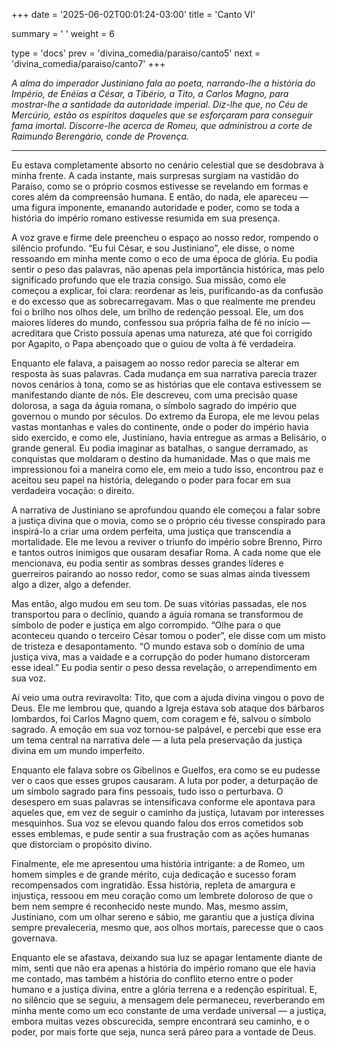 +++
date = '2025-06-02T00:01:24-03:00'
title = 'Canto VI'

summary = ' '
weight = 6

type = 'docs'
prev = 'divina_comedia/paraiso/canto5'
next = 'divina_comedia/paraiso/canto7'
+++

_A alma do imperador Justiniano fala ao poeta, narrando-lhe a história do Império, de Enéias a César, a Tibério, a Tito, a Carlos Magno, para mostrar-lhe a santidade da autoridade imperial. Diz-lhe que, no Céu de Mercúrio, estão os espíritos daqueles que se esforçaram para conseguir fama imortal. Discorre-lhe acerca de Romeu, que administrou a corte de Raimundo Berengário, conde de Provença._

---

Eu estava completamente absorto no cenário celestial que se desdobrava à minha frente. A cada instante, mais surpresas surgiam na vastidão do Paraíso, como se o próprio cosmos estivesse se revelando em formas e cores além da compreensão humana. E então, do nada, ele apareceu — uma figura imponente, emanando autoridade e poder, como se toda a história do império romano estivesse resumida em sua presença.

A voz grave e firme dele preencheu o espaço ao nosso redor, rompendo o silêncio profundo. “Eu fui César, e sou Justiniano”, ele disse, o nome ressoando em minha mente como o eco de uma época de glória. Eu podia sentir o peso das palavras, não apenas pela importância histórica, mas pelo significado profundo que ele trazia consigo. Sua missão, como ele começou a explicar, foi clara: reordenar as leis, purificando-as da confusão e do excesso que as sobrecarregavam. Mas o que realmente me prendeu foi o brilho nos olhos dele, um brilho de redenção pessoal. Ele, um dos maiores líderes do mundo, confessou sua própria falha de fé no início — acreditara que Cristo possuía apenas uma natureza, até que foi corrigido por Agapito, o Papa abençoado que o guiou de volta à fé verdadeira.

Enquanto ele falava, a paisagem ao nosso redor parecia se alterar em resposta às suas palavras. Cada mudança em sua narrativa parecia trazer novos cenários à tona, como se as histórias que ele contava estivessem se manifestando diante de nós. Ele descreveu, com uma precisão quase dolorosa, a saga da águia romana, o símbolo sagrado do império que governou o mundo por séculos. Do extremo da Europa, ele me levou pelas vastas montanhas e vales do continente, onde o poder do império havia sido exercido, e como ele, Justiniano, havia entregue as armas a Belisário, o grande general. Eu podia imaginar as batalhas, o sangue derramado, as conquistas que moldaram o destino da humanidade. Mas o que mais me impressionou foi a maneira como ele, em meio a tudo isso, encontrou paz e aceitou seu papel na história, delegando o poder para focar em sua verdadeira vocação: o direito.

A narrativa de Justiniano se aprofundou quando ele começou a falar sobre a justiça divina que o movia, como se o próprio céu tivesse conspirado para inspirá-lo a criar uma ordem perfeita, uma justiça que transcendia a mortalidade. Ele me levou a reviver o triunfo do império sobre Brenno, Pirro e tantos outros inimigos que ousaram desafiar Roma. A cada nome que ele mencionava, eu podia sentir as sombras desses grandes líderes e guerreiros pairando ao nosso redor, como se suas almas ainda tivessem algo a dizer, algo a defender.

Mas então, algo mudou em seu tom. De suas vitórias passadas, ele nos transportou para o declínio, quando a águia romana se transformou de símbolo de poder e justiça em algo corrompido. “Olhe para o que aconteceu quando o terceiro César tomou o poder”, ele disse com um misto de tristeza e desapontamento. “O mundo estava sob o domínio de uma justiça viva, mas a vaidade e a corrupção do poder humano distorceram esse ideal.” Eu podia sentir o peso dessa revelação, o arrependimento em sua voz.

Aí veio uma outra reviravolta: Tito, que com a ajuda divina vingou o povo de Deus. Ele me lembrou que, quando a Igreja estava sob ataque dos bárbaros lombardos, foi Carlos Magno quem, com coragem e fé, salvou o símbolo sagrado. A emoção em sua voz tornou-se palpável, e percebi que esse era um tema central na narrativa dele — a luta pela preservação da justiça divina em um mundo imperfeito.

Enquanto ele falava sobre os Gibelinos e Guelfos, era como se eu pudesse ver o caos que esses grupos causaram. A luta por poder, a deturpação de um símbolo sagrado para fins pessoais, tudo isso o perturbava. O desespero em suas palavras se intensificava conforme ele apontava para aqueles que, em vez de seguir o caminho da justiça, lutavam por interesses mesquinhos. Sua voz se elevou quando falou dos erros cometidos sob esses emblemas, e pude sentir a sua frustração com as ações humanas que distorciam o propósito divino.

Finalmente, ele me apresentou uma história intrigante: a de Romeo, um homem simples e de grande mérito, cuja dedicação e sucesso foram recompensados com ingratidão. Essa história, repleta de amargura e injustiça, ressoou em meu coração como um lembrete doloroso de que o bem nem sempre é reconhecido neste mundo. Mas, mesmo assim, Justiniano, com um olhar sereno e sábio, me garantiu que a justiça divina sempre prevaleceria, mesmo que, aos olhos mortais, parecesse que o caos governava.

Enquanto ele se afastava, deixando sua luz se apagar lentamente diante de mim, senti que não era apenas a história do império romano que ele havia me contado, mas também a história do conflito eterno entre o poder humano e a justiça divina, entre a glória terrena e a redenção espiritual. E, no silêncio que se seguiu, a mensagem dele permaneceu, reverberando em minha mente como um eco constante de uma verdade universal — a justiça, embora muitas vezes obscurecida, sempre encontrará seu caminho, e o poder, por mais forte que seja, nunca será páreo para a vontade de Deus.